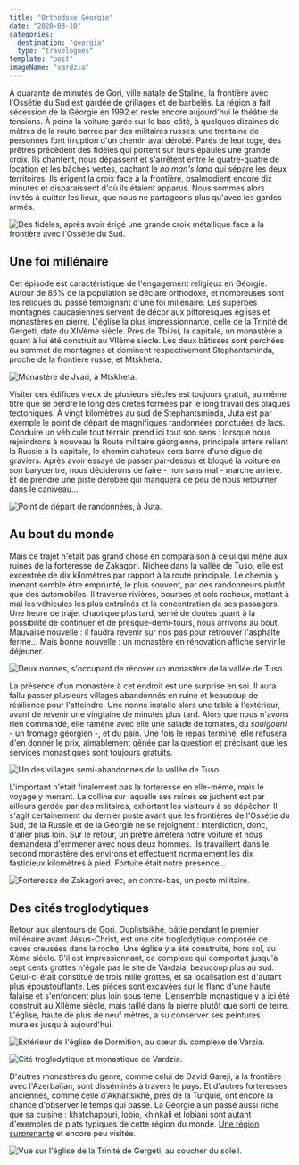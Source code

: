 ```yaml
---
title: "Orthodoxe Géorgie"
date: "2020-03-10"
categories:
  destination: "georgia"
  type: "travelogues"
template: "post"
imageName: "vardzia"
---
```


À quarante de minutes de Gori, ville natale de Staline, la
frontière avec l'Ossétie du Sud est gardée de grillages et de barbelés. La
région a fait sécession de la Géorgie en 1992 et reste encore aujourd'hui
le théâtre de tensions. À peine la voiture garée sur le bas-côté, à quelques 
dizaines de mètres de la route barrée par des militaires russes, une trentaine 
de personnes font irruption d'un chemin aval dérobé. Parés de leur toge, 
des prêtres précèdent des fidèles qui portent sur leurs épaules une grande croix.
Ils chantent, nous dépassent et s'arrêtent entre le quatre-quatre de location
et les bâches vertes, cachant le _no man's land_ qui sépare les deux territoires. 
Ils érigent la croix face à la frontière, psalmodient encore dix minutes et 
disparaissent d'où ils étaient apparus. Nous sommes alors invités à quitter 
les lieux, que nous ne partageons plus qu'avec les gardes armés.

![Des fidèles, après avoir érigé une grande croix métallique face à la frontière avec l'Ossétie du Sud.](../../../images/georgia/south-ossetian-border-faithful-2.jpg "Des fidèles orthodoxes")

## Une foi millénaire

Cet épisode est caractéristique de l'engagement religieux en Géorgie. Autour de 
85% de la population se déclare orthodoxe, et nombreuses sont les reliques du passé
témoignant d'une foi millénaire. Les superbes montagnes caucasiennes servent
de décor aux pittoresques églises et monastères en pierre. L'église la plus
impressionnante, celle de la Trinité de Gergeti, date du XIVème siècle. Près de 
Tbilisi, la capitale, un monastère a quant à lui été construit au
VIIème siècle. Les deux bâtisses sont perchées au sommet de montagnes et
dominent respectivement Stephantsminda, proche de la frontière russe, et
Mtskheta.

![Monastère de Jvari, à Mtskheta.](../../../images/georgia/mtskheta-monastery.jpg "Monastère de Jvari")

Visiter ces édifices vieux de plusieurs siècles est toujours gratuit, au même
titre que se perdre le long des crêtes formées par le long travail des plaques 
tectoniques. À vingt kilomètres au sud de Stephantsminda, Juta est par
exemple le point de départ de magnifiques randonnées ponctuées de lacs. Conduire un
véhicule tout terrain prend ici tout son sens : lorsque nous rejoindrons à
nouveau la Route militaire géorgienne, principale artère reliant la Russie à
la capitale, le chemin cahoteux sera barré d'une digue de graviers. Après
avoir essayé de passer par-dessus et bloqué la voiture en son barycentre, nous
déciderons de faire - non sans mal - marche arrière. Et de prendre une piste 
dérobée qui manquera de peu de nous retourner dans le caniveau...

![Point de départ de randonnées, à Juta.](../../../images/georgia/juta.jpg "Juta")

## Au bout du monde

Mais ce trajet n'était pas grand chose en comparaison à celui qui mène aux ruines 
de la forteresse de Zakagori. Nichée dans la vallée de Tuso, elle est excentrée
de dix kilomètres par rapport à la route principale. Le chemin y menant semble
être emprunté, le plus souvent, par des randonneurs plutôt que des automobiles. 
Il traverse rivières, bourbes et sols rocheux, mettant à mal les véhicules les
plus entraînés et la concentration de ses passagers. Une heure de trajet
chaotique plus tard, semé de doutes quant à la possibilité de continuer et de
presque-demi-tours, nous arrivons au bout. Mauvaise nouvelle : il faudra
revenir sur nos pas pour retrouver l'asphalte ferme... Mais bonne nouvelle : un 
monastère en rénovation affiche servir le déjeuner.

![Deux nonnes, s'occupant de rénover un monastère de la vallée de Tuso.](../../../images/georgia/tuso-monastery.jpg "Un monastère")

La présence d'un monastère à cet endroit est une surprise en soi. Il aura fallu 
passer plusieurs villages abandonnés en ruine et beaucoup de résilience pour
l'atteindre. Une nonne installe alors une table à l'extérieur, avant de revenir
une vingtaine de minutes plus tard. Alors que nous n'avons rien commandé, elle 
ramène avec elle une salade de tomates, du _soulgouni_ - un fromage géorgien -, 
et du pain. Une fois le repas terminé, elle refusera d'en donner le prix, 
aimablement gênée par la question et précisant que les services monastiques 
sont toujours gratuits.

![Un des villages semi-abandonnés de la vallée de Tuso.](../../../images/georgia/tuso-village.jpg "Un village semi-abandonné")

L'important n'était finalement pas la forteresse en elle-même, mais le voyage
y menant. La colline sur laquelle ses ruines se juchent est par ailleurs gardée
par des militaires, exhortant les visiteurs à se dépêcher. Il s'agit 
certainement du dernier poste avant que les frontières de l'Ossétie du Sud, de
la Russie et de la Géorgie ne se rejoignent : interdiction, donc, d'aller plus
loin. Sur le retour, un prêtre arrêtera notre voiture et nous demandera
d'emmener avec nous deux hommes. Ils travaillent dans le second monastère 
des environs et effectuent normalement les dix fastidieux kilomètres à pied.
Fortuite était notre présence...

![Forteresse de Zakagori avec, en contre-bas, un poste militaire.](../../../images/georgia/tuso-fortress.jpg "Forteresse de Zakagori")

## Des cités troglodytiques

Retour aux alentours de Gori. Ouplistsikhé, bâtie pendant le premier
millénaire avant Jésus-Christ, est une cité troglodytique composée de caves
creusées dans la roche. Une église y a été construite, hors sol, au Xème siècle.
S'il est impressionnant, ce complexe qui comportait jusqu'à sept cents grottes
n'égale pas le site de Vardzia, beaucoup plus au sud. Celui-ci était constitué
de trois mille grottes, et sa localisation est d'autant plus époustouflante.
Les pièces sont excavées sur le flanc d'une haute falaise et s'enfoncent plus loin
sous terre. L'ensemble monastique y a ici été construit au XIIème siècle, mais
taillé dans la pierre plutôt que sorti de terre. L'église, haute de plus
de neuf mètres, a su conserver ses peintures murales jusqu'à aujourd'hui.

![Extérieur de l'église de Dormition, au cœur du complexe de Varzia.](../../../images/georgia/vardzia.jpg "Église de Dormition")

![Cité troglodytique et monastique de Vardzia.](../../../images/georgia/vardzia-2.jpg "Vardzia")

D'autres monastères du genre, comme celui de David Gareji, à la frontière avec
l'Azerbaïjan, sont disséminés à travers le pays. Et d'autres forteresses anciennes, 
comme celle d'Akhaltsikhé, près de la Turquie, ont encore la chance d'observer
le temps qui passe. La Géorgie a un passé aussi riche que sa cuisine :
khatchapouri, lobio, khinkali et lobiani sont autant d'exemples de plats
typiques de cette région du monde.
[Une région surprenante](/fr/en-géorgie-abandonnée) et encore peu visitée.

![Vue sur l'église de la Trinité de Gergeti, au coucher du soleil.](../../../images/georgia/stepansminda-monastery.jpg "Église de la Trinité de Gergeti")
